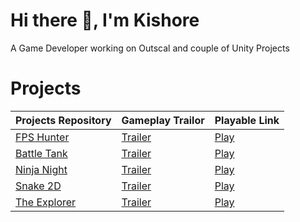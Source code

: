 # Hi there 👋, I'm Kishore 
A Game Developer working on Outscal and couple of Unity Projects

# Projects
|Projects Repository|Gameplay Trailor|Playable Link|
|-------------------|----------------|-------------|
|[FPS Hunter](https://github.com/Kishore-Karic/First-Person-Hunter)|[Trailer](https://drive.google.com/file/d/1Vhhb7mrCCugDs7jf23HPtuP8HPYdmymf/view?usp=share_link)|[Play](https://kishore-karic.itch.io/fps-hunter)|
|[Battle Tank](https://github.com/Kishore-Karic/battle-tank-game)|[Trailer](https://drive.google.com/file/d/1NaOvFIAm1yc1RJYo-dXr7D84nWaSpCpP/view?usp=sharing)|[Play](https://kishore-karic.itch.io/battletank)|
|[Ninja Night](https://github.com/Kishore-Karic/2D-Platformer)|[Trailer](https://drive.google.com/file/d/16gG5wbnvkwQBVlUcPLpigyfKsgFDq-Y8/view?usp=sharing)|[Play](https://kishore-karic.itch.io/ninja-night)|
|[Snake 2D](https://github.com/Kishore-Karic/2D-Snake-Game-Windows-)|[Trailer](https://drive.google.com/file/d/1Hwwq3AC0uLl-6il8N11nv0-xONtAa5Ep/view?usp=sharing)|[Play](https://kishore-karic.itch.io/snake-2d)|
|[The Explorer](https://github.com/Kishore-Karic/2D-Platformer-Game)|[Trailer](https://drive.google.com/file/d/18IL6NZdzcaUVi4RAeMtIB0P1FqbSX367/view?usp=sharing)|[Play](https://kishore-karic.itch.io/the-explorer)|

<!--
**Kishore-Karic/Kishore-Karic** is a ✨ _special_ ✨ repository because its `README.md` (this file) appears on your GitHub profile.

Here are some ideas to get you started:

- 🔭 I’m currently working on ...
- 🌱 I’m currently learning ...
- 👯 I’m looking to collaborate on ...
- 🤔 I’m looking for help with ...
- 💬 Ask me about ...
- 📫 How to reach me: ...
- 😄 Pronouns: ...
- ⚡ Fun fact: ...
-->
